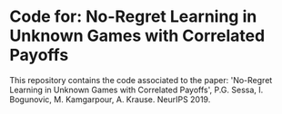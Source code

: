 # Code for: No-Regret Learning in Unknown Games with Correlated Payoffs
This repository contains the code associated to the paper:
'No-Regret Learning in Unknown Games with Correlated Payoffs', P.G. Sessa, I. Bogunovic, M. Kamgarpour, A. Krause. NeurIPS 2019.
